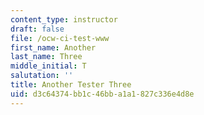 ```yaml
---
content_type: instructor
draft: false
file: /ocw-ci-test-www
first_name: Another
last_name: Three
middle_initial: T
salutation: ''
title: Another Tester Three
uid: d3c64374-bb1c-46bb-a1a1-827c336e4d8e
---
```

